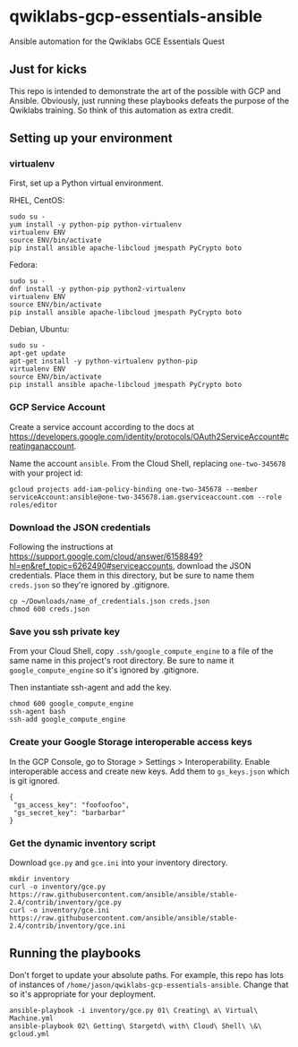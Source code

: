 # qwiklabs-gcp-essentials-ansible
Ansible automation for the Qwiklabs GCE Essentials Quest

## Just for kicks
This repo is intended to demonstrate the art of the possible with GCP and Ansible. Obviously, just running these playbooks defeats the purpose of the Qwiklabs training. So think of this automation as extra credit.

## Setting up your environment

### virtualenv

First, set up a Python virtual environment.

RHEL, CentOS:

```
sudo su -
yum install -y python-pip python-virtualenv
virtualenv ENV
source ENV/bin/activate
pip install ansible apache-libcloud jmespath PyCrypto boto
```

Fedora:

```
sudo su -
dnf install -y python-pip python2-virtualenv
virtualenv ENV
source ENV/bin/activate
pip install ansible apache-libcloud jmespath PyCrypto boto
```

Debian, Ubuntu:

```
sudo su -
apt-get update
apt-get install -y python-virtualenv python-pip
virtualenv ENV
source ENV/bin/activate
pip install ansible apache-libcloud jmespath PyCrypto boto
```

### GCP Service Account

Create a service account according to the docs at https://developers.google.com/identity/protocols/OAuth2ServiceAccount#creatinganaccount.

Name the account ```ansible```. From the Cloud Shell, replacing ```one-two-345678``` with your project id:

```
gcloud projects add-iam-policy-binding one-two-345678 --member serviceAccount:ansible@one-two-345678.iam.gserviceaccount.com --role roles/editor
```

### Download the JSON credentials

Following the instructions at https://support.google.com/cloud/answer/6158849?hl=en&ref_topic=6262490#serviceaccounts, download the JSON credentials. Place them in this directory, but be sure to name them ```creds.json``` so they're ignored by .gitignore.

```
cp ~/Downloads/name_of_credentials.json creds.json
chmod 600 creds.json
```

### Save you ssh private key

From your Cloud Shell, copy ```.ssh/google_compute_engine``` to a file of the same name in this project's root directory. Be sure to name it ```google_compute_engine``` so it's ignored by .gitignore.

Then instantiate ssh-agent and add the key.

```
chmod 600 google_compute_engine
ssh-agent bash
ssh-add google_compute_engine
```

### Create your Google Storage interoperable access keys

In the GCP Console, go to Storage > Settings > Interoperability. Enable interoperable access and create new keys. Add them to ```gs_keys.json``` which is git ignored.

```
{
 "gs_access_key": "foofoofoo",
 "gs_secret_key": "barbarbar"
}
```

### Get the dynamic inventory script

Download ```gce.py``` and ```gce.ini``` into your inventory directory.

```
mkdir inventory
curl -o inventory/gce.py https://raw.githubusercontent.com/ansible/ansible/stable-2.4/contrib/inventory/gce.py
curl -o inventory/gce.ini https://raw.githubusercontent.com/ansible/ansible/stable-2.4/contrib/inventory/gce.ini
```

## Running the playbooks

Don't forget to update your absolute paths. For example, this repo has lots of instances of ```/home/jason/qwiklabs-gcp-essentials-ansible```. Change that so it's appropriate for your deployment.

```
ansible-playbook -i inventory/gce.py 01\ Creating\ a\ Virtual\ Machine.yml
ansible-playbook 02\ Getting\ Stargetd\ with\ Cloud\ Shell\ \&\ gcloud.yml 
```
